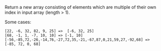 Return a new array consisting of elements which are multiple of their own index in input array (length > 1).

Some cases:

	[22, -6, 32, 82, 9, 25] =>  [-6, 32, 25]
	[68, -1, 1, -7, 10, 10] => [-1, 10]
	[-56,-85,72,-26,-14,76,-27,72,35,-21,-67,87,0,21,59,27,-92,68] => [-85, 72, 0, 68]
